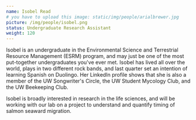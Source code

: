 ```yaml
---
name: Isobel Read
# you have to upload this image: static/img/people/arialbrewer.jpg
picture: /img/people/isobel.png
status: Undergraduate Research Assistant
weight: 120
---
```




Isobel is an undergraduate in the Environmental Science and Terrestrial Resource Management (ESRM) program, and may just be one of the most put-together undergraduates you've ever met. Isobel has lived all over the world, plays in two different rock bands, and last quarter set an intention of learning Spanish on Duolingo. Her LinkedIn profile shows that she is also a member of the UW Songwriter's Circle, the UW Student Mycology Club, and the UW Beekeeping Club.

Isobel is broadly interested in research in the life sciences, and will be working with our lab on a project to understand and quantify timing of salmon seaward migration.
